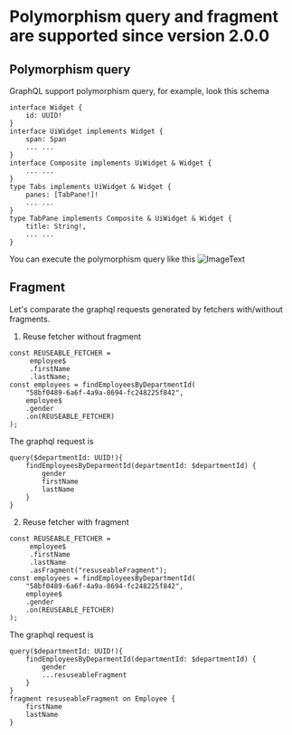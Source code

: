 # Polymorphism query and fragment are supported since version 2.0.0

## Polymorphism query

GraphQL support polymorphism query, for example, look this schema
```
interface Widget {
    id: UUID!
}
interface UiWidget implements Widget {
    span: Span
    ... ...
}
interface Composite implements UiWidget & Widget {
    ... ...
}
type Tabs implements UiWidget & Widget {
    panes: [TabPane!]!
    ... ...
}
type TabPane implements Composite & UiWidget & Widget {
    title: String!,
    ... ...
}

``` 

You can execute the polymorphism query like this
![ImageText](https://github.com/babyfish-ct/graphql-ts-client/blob/master/polymorphism-query.gif)

## Fragment

Let's comparate the graphql requests generated by fetchers with/without fragments.

1. Reuse fetcher without fragment

```
const REUSEABLE_FETCHER = 
     employee$
     .firstName
     .lastName;
const employees = findEmployeesByDepartmentId(
    "58bf0489-6a6f-4a9a-8694-fc248225f842",
    employee$
    .gender
    .on(REUSEABLE_FETCHER)
);
```
The graphql request is 
```
query($departmentId: UUID!){
    findEmployeesByDeparmentId(departmentId: $departmentId) {
        gender
        firstName
        lastName
    }
}
```

2. Reuse fetcher with fragment

```
const REUSEABLE_FETCHER = 
     employee$
     .firstName
     .lastName
     .asFragment("resuseableFragment");
const employees = findEmployeesByDepartmentId(
    "58bf0489-6a6f-4a9a-8694-fc248225f842",
    employee$
    .gender
    .on(REUSEABLE_FETCHER)
);
```
The graphql request is 
```
query($departmentId: UUID!){
    findEmployeesByDeparmentId(departmentId: $departmentId) {
        gender
        ...resuseableFragment
    }
}
fragment resuseableFragment on Employee {
    firstName
    lastName
}
```